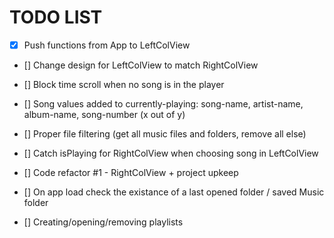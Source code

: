 # TODO LIST

- [x] Push functions from App to LeftColView

- [] Change design for LeftColView to match RightColView

- [] Block time scroll when no song is in the player

- [] Song values added to currently-playing: song-name, artist-name, album-name, song-number (x out of y)

- [] Proper file filtering (get all music files and folders, remove all else)

- [] Catch isPlaying for RightColView when choosing song in LeftColView

- [] Code refactor #1 - RightColView + project upkeep

- [] On app load check the existance of a last opened folder / saved Music folder

- [] Creating/opening/removing playlists